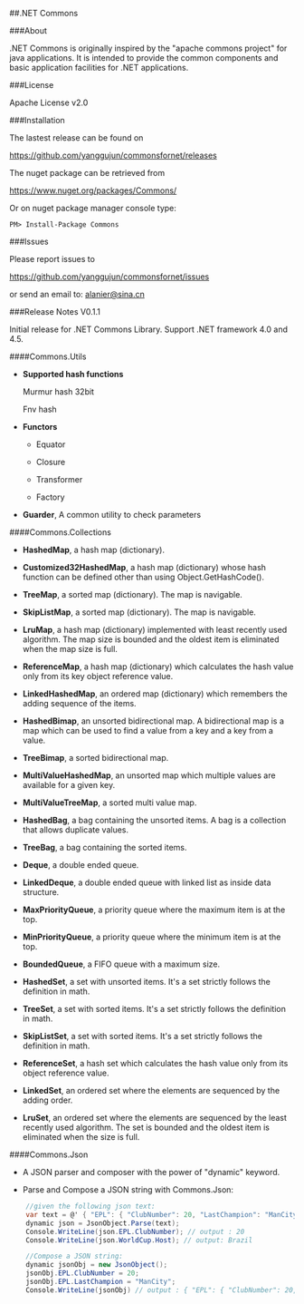 ##.NET Commons

###About

.NET Commons is originally inspired by the "apache commons project" for java applications. It is intended to provide the common components and basic application facilities for .NET applications.

###License

Apache License v2.0

###Installation

The lastest release can be found on

https://github.com/yanggujun/commonsfornet/releases

The nuget package can be retrieved from 

https://www.nuget.org/packages/Commons/

Or on nuget package manager console type:

    PM> Install-Package Commons

###Issues

Please report issues to 

https://github.com/yanggujun/commonsfornet/issues

or send an email to: alanier@sina.cn

###Release Notes V0.1.1

Initial release for .NET Commons Library. Support .NET framework 4.0 and 4.5.

####Commons.Utils

  * __Supported hash functions__

    Murmur hash 32bit
    
    Fnv hash
    
  * __Functors__
  
    * Equator
    
    * Closure
    
    * Transformer
    
    * Factory
    
  * __Guarder__, A common utility to check parameters
  
####Commons.Collections

  * __HashedMap__, a hash map (dictionary).
  
  * __Customized32HashedMap__, a hash map (dictionary) whose hash function can be defined other than using Object.GetHashCode().
  
  * __TreeMap__, a sorted map (dictionary). The map is navigable.
  
  * __SkipListMap__, a sorted map (dictionary). The map is navigable.
  
  * __LruMap__, a hash map (dictionary) implemented with least recently used algorithm. The map size is bounded and the oldest item is eliminated when the map size is full. 
  
  * __ReferenceMap__, a hash map (dictionary) which calculates the hash value only from its key object reference value.
  
  * __LinkedHashedMap__, an ordered map (dictionary) which remembers the adding sequence of the items.
  
  * __HashedBimap__, an unsorted bidirectional map. A bidirectional map is a map which can be used to find a value from a key and a key from a value.
  
  * __TreeBimap__, a sorted bidirectional map. 
  
  * __MultiValueHashedMap__, an unsorted map which multiple values are available for a given key.
  
  * __MultiValueTreeMap__, a sorted multi value map.
  
  * __HashedBag__, a bag containing the unsorted items. A bag is a collection that allows duplicate values.
  
  * __TreeBag__, a bag containing the sorted items.
  
  * __Deque__, a double ended queue.

  * __LinkedDeque__, a double ended queue with linked list as inside data structure.
  
  * __MaxPriorityQueue__, a priority queue where the maximum item is at the top.
  
  * __MinPriorityQueue__, a priority queue where the minimum item is at the top.
  
  * __BoundedQueue__, a FIFO queue with a maximum size.
  
  * __HashedSet__, a set with unsorted items. It's a set strictly follows the definition in math.
  
  * __TreeSet__, a set with sorted items. It's a set strictly follows the definition in math.
  
  * __SkipListSet__, a set with sorted items. It's a set strictly follows the definition in math.

  * __ReferenceSet__, a hash set which calculates the hash value only from its object reference value.
  
  * __LinkedSet__, an ordered set where the elements are sequenced by the adding order.

  * __LruSet__, an ordered set where the elements are sequenced by the least recently used algorithm. The set is bounded and the oldest item is eliminated when the size is full.
  
####Commons.Json

  * A JSON parser and composer with the power of "dynamic" keyword.
  
  * Parse and Compose a JSON string with Commons.Json:
  
  ```csharp
      //given the following json text:
      var text = @' { "EPL": { "ClubNumber": 20, "LastChampion": "ManCity" }, "WorldCup": { "Host": "Brazil", "TeamNumber": 32, "Champion": "Germany" } }';
      dynamic json = JsonObject.Parse(text);
      Console.WriteLine(json.EPL.ClubNumber); // output : 20
      Console.WriteLine(json.WorldCup.Host); // output: Brazil

      //Compose a JSON string:
      dynamic jsonObj = new JsonObject();
      jsonObj.EPL.ClubNumber = 20;
      jsonObj.EPL.LastChampion = "ManCity";
      Console.WriteLine(jsonObj) // output : { "EPL": { "ClubNumber": 20, "LastChampion": "ManCity"} } 

